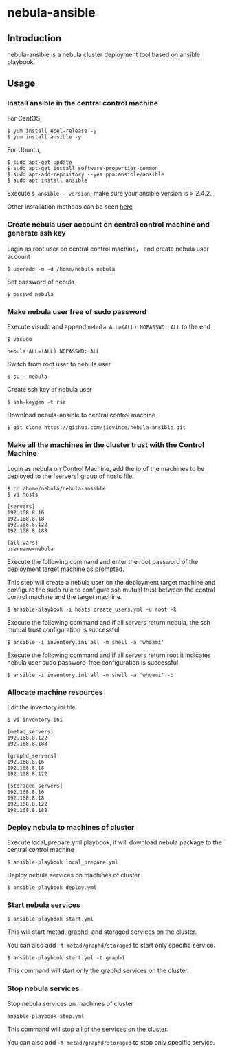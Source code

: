 # nebula-ansible

## Introduction

nebula-ansible is a nebula cluster deployment tool based on ansible playbook.

## Usage

### Install ansible in the central control machine

For CentOS, 
```shell
$ yum install epel-release -y
$ yum install ansible -y
```

For Ubuntu,
```shell
$ sudo apt-get update
$ sudo apt-get install software-properties-common
$ sudo apt-add-repository --yes ppa:ansible/ansible
$ sudo apt install ansible
```
Execute `$ ansible --version`, make sure your ansible version is > 2.4.2.

Other installation methods can be seen [here](https://docs.ansible.com/ansible/latest/installation_guide/intro_installation.html)

### Create nebula user account on central control machine and generate ssh key
Login as root user on central control machine， and create nebula user account

```shell
$ useradd -m -d /home/nebula nebula
```

Set password of nebula

```shell
$ passwd nebula
```

### Make nebula user free of sudo password

Execute visudo and append `nebula ALL=(ALL) NOPASSWD: ALL` to the end

```shell
$ visudo
```

```text
nebula ALL=(ALL) NOPASSWD: ALL
```

Switch from root user to nebula user

```shell
$ su - nebula
```

Create ssh key of nebula user 

```shell
$ ssh-keygen -t rsa
```

Download nebula-ansible to central control machine

```shell
$ git clone https://github.com/jievince/nebula-ansible.git
```

### Make all the machines in the cluster trust with the Control Machine

Login as nebula  on Control Machine, add the ip of the machines to be deployed to the [servers] group of hosts file.

```shell
$ cd /home/nebula/nebula-ansible
$ vi hosts
```
```shell
[servers]
192.168.8.16
192.168.8.18
192.168.8.122
192.168.8.188

[all:vars]
username=nebula
```

Execute the following command and enter the root password of the deployment target machine as prompted. 

This step will create a nebula user on the deployment target machine and configure the sudo rule to configure ssh mutual trust between the central control machine and the target machine.

```shell
$ ansible-playbook -i hosts create_users.yml -u root -k
```

Execute the following command and if all servers return nebula, the ssh mutual trust configuration is successful

```shell
$ ansible -i inventory.ini all -m shell -a 'whoami'
```

Execute the following command and if all servers return root it indicates nebula user sudo password-free configuration is successful

```shell
$ ansible -i inventory.ini all -m shell -a 'whoami' -b
```

### Allocate machine resources

Edit the inventory.ini file

```shell
$ vi inventory.ini
```

```shell
[metad_servers]
192.168.8.122
192.168.8.188

[graphd_servers]
192.168.8.16
192.168.8.18
192.168.8.122

[storaged_servers]
192.168.8.16
192.168.8.18
192.168.8.122
192.168.8.188
```

### Deploy nebula to machines of cluster

Execute local_prepare.yml playbook, it will download nebula package to the central control machine

```shell
$ ansible-playbook local_prepare.yml
```

Deploy nebula services on machines of cluster

```shell
$ ansible-playbook deploy.yml
```

### Start nebula services

```shell
$ ansible-playbook start.yml
```
This will start metad, graphd, and storaged services on the cluster.

You can also add `-t metad/graphd/storaged` to start only specific service.

```shell
$ ansible-playbook start.yml -t graphd
```
This command will start only the graphd services on the cluster.

### Stop nebula services

Stop nebula services on machines of cluster

```shell
ansible-playbook stop.yml
```
This command will stop all of the services on the cluster.

You can also add `-t metad/graphd/storaged` to stop only specific service.
